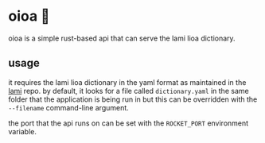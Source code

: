 # oioa 💬
oioa is a simple rust-based api that can serve the lami lioa dictionary.

## usage
it requires the lami lioa dictionary in the yaml format as maintained in the [lami](https://github.com/lamilioa/lami) repo.
by default, it looks for a file called `dictionary.yaml` in the same folder that the application is being run in but this can be overridden with the `--filename` command-line argument.

the port that the api runs on can be set with the `ROCKET_PORT` environment variable.